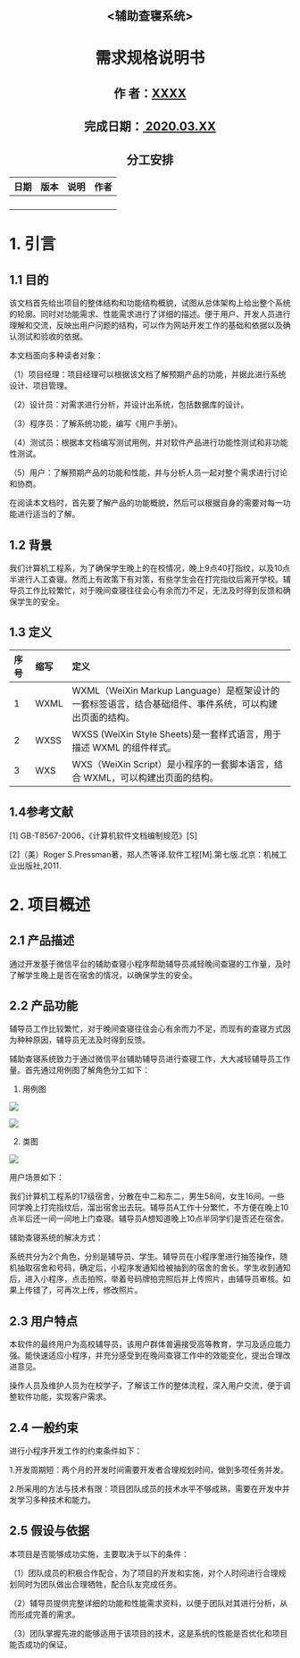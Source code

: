 <h2><center><辅助查寝系统></center></h2>

<h1><center>需求规格说明书</center></h1>

<h2><center>作   者：<u>XXXX</u></center></h2>
<h2><center>完成日期：<u>  2020.03.XX  </u></center></h2>


<h2><center>分工安排</center></h2>

| 日期      | 版本   | 说明   | 作者 |
| :-------- | :----- | :-------- | :---------|
|  |    |  |	|
|  |    |  |	|
|  |    |  |	|
|  |    |  |	|



# 1. 引言
## 1.1 目的

该文档首先给出项目的整体结构和功能结构概貌，试图从总体架构上给出整个系统的轮廓。同时对功能需求、性能需求进行了详细的描述。便于用户、开发人员进行理解和交流，反映出用户问题的结构，可以作为网站开发工作的基础和依据以及确认测试和验收的依据。

本文档面向多种读者对象：

（1）项目经理：项目经理可以根据该文档了解预期产品的功能，并据此进行系统设计、项目管理。

（2）设计员：对需求进行分析，并设计出系统，包括数据库的设计。

（3）程序员：了解系统功能，编写《用户手册》。

（4）测试员：根据本文档编写测试用例，并对软件产品进行功能性测试和非功能性测试。

（5）用户：了解预期产品的功能和性能，并与分析人员一起对整个需求进行讨论和协商。

在阅读本文档时，首先要了解产品的功能概貌，然后可以根据自身的需要对每一功能进行适当的了解。

## 1.2 背景
我们计算机工程系，为了确保学生晚上的在校情况，晚上9点40打指纹，以及10点半进行人工查寝。然而上有政策下有对策，有些学生会在打完指纹后离开学校。辅导员工作比较繁忙，对于晚间查寝往往会心有余而力不足，无法及时得到反馈和确保学生的安全。

## 1.3 定义
| 序号      | 缩写   | 定义        |
| :-------- | :----- | :---------- |
|1  |  WXML | WXML（WeiXin Markup Language）是框架设计的一套标签语言，结合基础组件、事件系统，可以构建出页面的结构。 |
|2  |  WXSS  | WXSS (WeiXin Style Sheets)是一套样式语言，用于描述 WXML 的组件样式。 |
|3  |  WXS  | WXS（WeiXin Script）是小程序的一套脚本语言，结合 WXML，可以构建出页面的结构。 |

## 1.4参考文献
[1] GB-T8567-2006，《计算机软件文档编制规范》[S]

[2]（美）Roger S.Pressman著，郑人杰等译.软件工程[M].第七版.北京：机械工业出版社,2011.

# 2. 项目概述

## 2.1 产品描述

通过开发基于微信平台的辅助查寝小程序帮助辅导员减轻晚间查寝的工作量，及时了解学生晚上是否在宿舍的情况，以确保学生的安全。

## 2.2 产品功能

辅导员工作比较繁忙，对于晚间查寝往往会心有余而力不足，而现有的查寝方式因为种种原因，辅导员无法及时得到反馈。

辅助查寝系统致力于通过微信平台辅助辅导员进行查寝工作，大大减轻辅导员工作量。首先通过用例图了解角色分工如下： 

 

1.   用例图

![](https://img2020.cnblogs.com/blog/1677222/202003/1677222-20200329234313753-2023713294.png)

![](https://img2020.cnblogs.com/blog/1677222/202003/1677222-20200329234335098-450580065.png)


2.   类图

![](https://img2020.cnblogs.com/blog/1677222/202003/1677222-20200329234401085-1337801147.png)


用户场景如下：

我们计算机工程系的17级宿舍，分散在中二和东二，男生58间，女生16间。一些同学晚上打完指纹后，溜出宿舍出去玩。辅导员A工作十分繁忙，不方便在晚上10点半后还一间一间地上门查寝。辅导员A想知道晚上10点半同学们是否还在宿舍。

 

辅助查寝系统的解决方式：

系统共分为2个角色，分别是辅导员、学生。辅导员在小程序里进行抽签操作，随机抽取宿舍和号码，确定后，小程序发通知给被抽到的宿舍的舍长。学生收到通知后，进入小程序，点击拍照，举着号码牌拍完照后并上传照片，由辅导员审核。如果上传错了，可再次上传，修改照片。

## 2.3 用户特点

  本软件的最终用户为高校辅导员，该用户群体普遍接受高等教育，学习及适应能力强。能快速适应小程序，并充分感受到在晚间查寝工作中的效能变化，提出合理改进意见。

操作人员及维护人员为在校学子，了解该工作的整体流程，深入用户交流，便于调整软件功能，实现客户需求。

## 2.4 一般约束

进行小程序开发工作的约束条件如下：

1.开发周期短：两个月的开发时间需要开发者合理规划时间，做到多项任务并发。

2.所采用的方法与技术有限：项目团队成员的技术水平不够成熟，需要在开发中并发学习多种技术和能力。

## 2.5 假设与依据

本项目是否能够成功实施，主要取决于以下的条件：

（1）团队成员的积极合作配合，为了项目的开发和实施，对个人时间进行合理规划同时为团队做出合理牺牲，配合队友完成任务。

（2）辅导员提供完整详细的功能和性能需求资料，以便于团队对其进行分析，从而形成完善的需求。

（3）团队掌握先进的能够适用于该项目的技术，这是系统的性能是否优化和项目能否成功的保证。